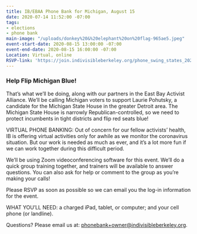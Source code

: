 ```yaml
---
title: IB/EBAA Phone Bank for Michigan, August 15
date: 2020-07-14 11:52:00 -07:00
tags:
- elections
- phone bank
main-image: "/uploads/donkey%20&%20elephant%20on%20flag-965ae5.jpeg"
event-start-date: 2020-08-15 13:00:00 -07:00
event-end-date: 2020-08-15 16:00:00 -07:00
Location: Virtual, online
RSVP-link: 'https://join.indivisibleberkeley.org/phone_swing_states_2020_08_15 '
---
```


### **Help Flip Michigan Blue!**

That’s what we’ll be doing, along with our partners in the East Bay Activist Alliance. We’ll be calling Michigan voters to support Laurie Pohutsky, a candidate for the Michigan State House in the greater Detroit area. The Michigan State House is narrowly Republican-controlled, so we need to protect incumbents in tight districts and flip red seats blue!

VIRTUAL PHONE BANKING: Out of concern for our fellow activists’ health, IB is offering virtual activities only for awhile as we monitor the coronavirus situation. But our work is needed as much as ever, and it’s a lot more fun if we can work together during this difficult period.

We’ll be using Zoom videoconferencing software for this event. We’ll do a quick group training together, and trainers will be available to answer questions. You can also ask for help or comment to the group as you’re making your calls!

Please RSVP as soon as possible so we can email you the log-in information for the event.

WHAT YOU’LL NEED: a charged iPad, tablet, or computer; and your cell phone (or landline).

Questions? Please email us at: [phonebank\+owner@indivisibleberkeley.org](mailto:phonebank\+owner@indivisibleberkeley.org).
